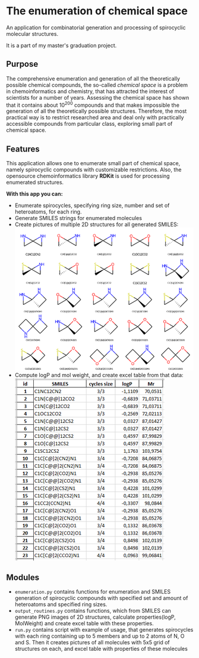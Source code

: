 # The enumeration of chemical space
An application for combinatorial generation and processing of spirocyclic molecular structures.

It is a part of my master's graduation project.
## Purpose
The comprehensive enumeration and generation of all the theoretically possible chemical compounds, 
the so-called *chemical space* is a problem in chemoinformatics and chemistry, that has attracted 
the interest of scientists for a number of years. Assessing the chemical space has shown that it 
contains about 10<sup>200</sup> compounds and that makes impossible the generation of all the theoretically 
possible structures. Therefore, the most practical way is to restrict researched area and deal only 
with practically accessible compounds from particular class, exploring small part of chemical space.
## Features
This application allows one to enumerate small part of chemical space, namely spirocyclic 
compounds with customizable restrictions. Also, the opensource chemoinformatics library
**RDKit** is used for processing enumerated structures.

**With this app you can:**
- Enumerate spirocycles, specifying ring size, number and set of heteroatoms, for each ring.
- Generate SMILES strings for enumerated molecules
- Create pictures of multiple 2D structures for all generated SMILES:
  ![Structures of some generated molecules](enumeration_app/images/molecules-000.png)
- Compute logP and mol weight, and create excel table from that data:
  ![Table of properties](table.png)

## Modules
- `enumeration.py` contains functions for enumeration and SMILES generation of spirocyclic compounds 
with specified set and amount of heteroatoms and specified ring sizes.
- `output_routines.py` contains functions, which from SMILES can generate PNG images of 2D structures,
calculate properties(logP, MolWeight) and create excel table with these properties.
- `run.py` contains script with example of usage, that generates spirocycles with each ring containing
up to 5 members and up to 2 atoms of N, O and S. Then it creates pictures of all molecules with 5x5 
grid of structures on each, and excel table with properties of these molecules